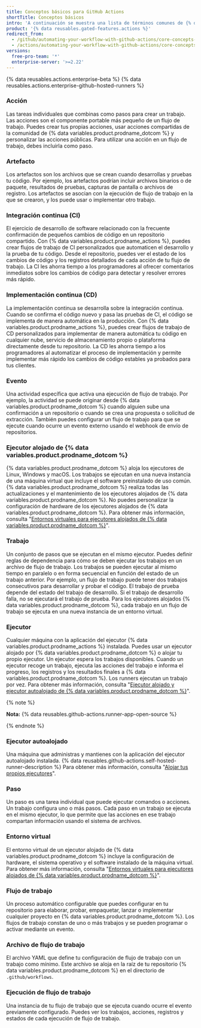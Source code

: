 ```yaml
---
title: Conceptos básicos para GitHub Actions
shortTitle: Conceptos básicos
intro: 'A continuación se muestra una lista de términos comunes de {% data variables.product.prodname_actions %} que utilizamos en nuestros sitios y documentación de {% data variables.product.prodname_actions %}.'
product: '{% data reusables.gated-features.actions %}'
redirect_from:
  - /github/automating-your-workflow-with-github-actions/core-concepts-for-github-actions
  - /actions/automating-your-workflow-with-github-actions/core-concepts-for-github-actions
versions:
  free-pro-team: '*'
  enterprise-server: '>=2.22'
---
```


{% data reusables.actions.enterprise-beta %}
{% data reusables.actions.enterprise-github-hosted-runners %}

### Acción

Las tareas individuales que combinas como pasos para crear un trabajo. Las acciones son el componente portable más pequeño de un flujo de trabajo. Puedes crear tus propias acciones, usar acciones compartidas de la comunidad de {% data variables.product.prodname_dotcom %} y personalizar las acciones públicas. Para utilizar una acción en un flujo de trabajo, debes incluirla como paso.

### Artefacto

Los artefactos son los archivos que se crean cuando desarrollas y pruebas tu código. Por ejemplo, los artefactos podrían incluir archivos binarios o de paquete, resultados de pruebas, capturas de pantalla o archivos de registro. Los artefactos se asocian con la ejecución de flujo de trabajo en la que se crearon, y los puede usar o implementar otro trabajo.

### Integración continua (CI)

El ejercicio de desarrollo de software relacionado con la frecuente confirmación de pequeños cambios de código en un repositorio compartido. Con {% data variables.product.prodname_actions %}, puedes crear flujos de trabajo de CI personalizados que automaticen el desarrollo y la prueba de tu código. Desde el repositorio, puedes ver el estado de los cambios de código y los registros detallados de cada acción de tu flujo de trabajo. La CI les ahorra tiempo a los programadores al ofrecer comentarios inmediatos sobre los cambios de código para detectar y resolver errores más rápido.

### Implementación continua (CD)

La implementación continua se desarrolla sobre la integración continua. Cuando se confirma el código nuevo y pasa las pruebas de CI, el código se implementa de manera automática en la producción. Con {% data variables.product.prodname_actions %}, puedes crear flujos de trabajo de CD personalizados para implementar de manera automática tu código en cualquier nube, servicio de almacenamiento propio o plataforma directamente desde tu repositorio. La CD les ahorra tiempo a los programadores al automatizar el proceso de implementación y permite implementar más rápido los cambios de código estables ya probados para tus clientes.

### Evento

Una actividad específica que activa una ejecución de flujo de trabajo. Por ejemplo, la actividad se puede originar desde {% data variables.product.prodname_dotcom %} cuando alguien sube una confirmación a un repositorio o cuando se crea una propuesta o solicitud de extracción. También puedes configurar un flujo de trabajo para que se ejecute cuando ocurre un evento externo usando el webhook de envío de repositorios.

### Ejecutor alojado de {% data variables.product.prodname_dotcom %}
{% data variables.product.prodname_dotcom %} aloja los ejecutores de Linux, Windows y macOS. Los trabajos se ejecutan en una nueva instancia de una máquina virtual que incluye el software preinstalado de uso común. {% data variables.product.prodname_dotcom %} realiza todas las actualizaciones y el mantenimiento de los ejecutores alojados de {% data variables.product.prodname_dotcom %}. No puedes personalizar la configuración de hardware de los ejecutores alojados de {% data variables.product.prodname_dotcom %}. Para obtener más información, consulta "[Entornos virtuales para ejecutores alojados de {% data variables.product.prodname_dotcom %}](/github/automating-your-workflow-with-github-actions/virtual-environments-for-github-hosted-runners)".

### Trabajo

Un conjunto de pasos que se ejecutan en el mismo ejecutor. Puedes definir reglas de dependencia para cómo se deben ejecutar los trabajos en un archivo de flujo de trabajo. Los trabajos se pueden ejecutar al mismo tiempo en paralelo o en forma secuencial en función del estado de un trabajo anterior. Por ejemplo, un flujo de trabajo puede tener dos trabajos consecutivos para desarrollar y probar el código. El trabajo de prueba depende del estado del trabajo de desarrollo. Si el trabajo de desarrollo falla, no se ejecutará el trabajo de prueba. Para los ejecutores alojados {% data variables.product.prodname_dotcom %}, cada trabajo en un flujo de trabajo se ejecuta en una nueva instancia de un entorno virtual.

### Ejecutor

Cualquier máquina con la aplicación del ejecutor {% data variables.product.prodname_actions %} instalada. Puedes usar un ejecutor alojado por {% data variables.product.prodname_dotcom %} o alojar tu propio ejecutor. Un ejecutor espera los trabajos disponibles. Cuando un ejecutor recoge un trabajo, ejecuta las acciones del trabajo e informa el progreso, los registros y los resultados finales a {% data variables.product.prodname_dotcom %}. Los runners ejecutan un trabajo por vez. Para obtener más información, consulta "[Ejecutor alojado y ejecutor autoalojado de {% data variables.product.prodname_dotcom %}](#github-hosted-runner)[](#self-hosted-runner)".

{% note %}

**Nota:** {% data reusables.github-actions.runner-app-open-source %}

{% endnote %}

### Ejecutor autoalojado

Una máquina que administras y mantienes con la aplicación del ejecutor autoalojado instalada. {% data reusables.github-actions.self-hosted-runner-description %} Para obtener más información, consulta "[Alojar tus propios ejecutores](/github/automating-your-workflow-with-github-actions/hosting-your-own-runners)".

### Paso

Un paso es una tarea individual que puede ejecutar comandos o acciones. Un trabajo configura uno o más pasos. Cada paso en un trabajo se ejecuta en el mismo ejecutor, lo que permite que las acciones en ese trabajo compartan información usando el sistema de archivos.

### Entorno virtual

El entorno virtual de un ejecutor alojado de {% data variables.product.prodname_dotcom %} incluye la configuración de hardware, el sistema operativo y el software instalado de la máquina virtual. Para obtener más información, consulta "[Entornos virtuales para ejecutores alojados de {% data variables.product.prodname_dotcom %}](/github/automating-your-workflow-with-github-actions/virtual-environments-for-github-hosted-runners)".

### Flujo de trabajo

Un proceso automático configurable que puedes configurar en tu repositorio para elaborar, probar, empaquetar, lanzar o implementar cualquier proyecto en {% data variables.product.prodname_dotcom %}. Los flujos de trabajo constan de uno o más trabajos y se pueden programar o activar mediante un evento.

### Archivo de flujo de trabajo

El archivo YAML que define tu configuración de flujo de trabajo con un trabajo como mínimo. Este archivo se aloja en la raíz de tu repositorio {% data variables.product.prodname_dotcom %} en el directorio de `.github/workflows`.

### Ejecución de flujo de trabajo

Una instancia de tu flujo de trabajo que se ejecuta cuando ocurre el evento previamente configurado. Puedes ver los trabajos, acciones, registros y estados de cada ejecución de flujo de trabajo.

